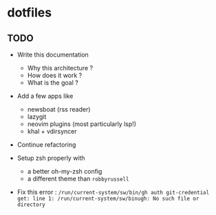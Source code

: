 # dotfiles

## TODO

* Write this documentation
  * Why this architecture ?
  * How does it work ?
  * What is the goal ?

* Add a few apps like
  * newsboat (rss reader)
  * lazygit
  * neovim plugins (most particularly lsp!)
  * khal + vdirsyncer

* Continue refactoring

* Setup zsh properly with
  * a better oh-my-zsh config
  * a different theme than `robbyrussell`

* Fix this error : `/run/current-system/sw/bin/gh auth git-credential get: line 1: /run/current-system/sw/binugh: No such file or directory`
